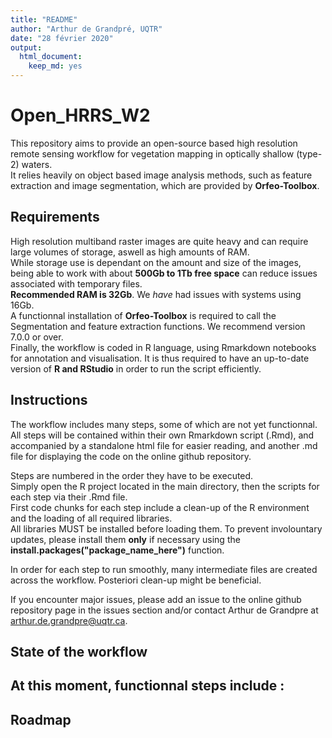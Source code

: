 ```yaml
---
title: "README"
author: "Arthur de Grandpré, UQTR"
date: "28 février 2020"
output: 
  html_document: 
    keep_md: yes
---
```


# Open_HRRS_W2
This repository aims to provide an open-source based high resolution remote sensing workflow for vegetation mapping in optically shallow (type-2) waters.  
It relies heavily on object based image analysis methods, such as feature extraction and image segmentation, which are provided by **Orfeo-Toolbox**.  

## Requirements
High resolution multiband raster images are quite heavy and can require large volumes of storage, aswell as high amounts of RAM.  
While storage use is dependant on the amount and size of the images, being able to work with about **500Gb to 1Tb free space** can reduce issues associated with temporary files.  
**Recommended RAM is 32Gb**. We *have* had issues with systems using 16Gb.  
A functionnal installation of **Orfeo-Toolbox** is required to call the Segmentation and feature extraction functions. We recommend version 7.0.0 or over.  
Finally, the workflow is coded in R language, using Rmarkdown notebooks for annotation and visualisation. It is thus required to have an up-to-date version of **R and RStudio** in order to run the script efficiently. 

## Instructions
The workflow includes many steps, some of which are not yet functionnal.  
All steps will be contained within their own Rmarkdown script (.Rmd), and accompanied by a standalone html file for easier reading, and another .md file for displaying the code on the online github repository.  
  
  
Steps are numbered in the order they have to be executed.  
Simply open the R project located in the main directory, then the scripts for each step via their .Rmd file.  
First code chunks for each step include a clean-up of the R environment and the loading of all required libraries.  
All libraries MUST be installed before loading them. To prevent involountary updates, please install them **only** if necessary using the **install.packages("package_name_here")** function.  
  
In order for each step to run smoothly, many intermediate files are created across the workflow. Posteriori clean-up might be beneficial.  

If you encounter major issues, please add an issue to the online github repository page in the issues section and/or contact Arthur de Grandpre at arthur.de.grandpre@uqtr.ca.

## State of the workflow
At this moment, functionnal steps include :  
- 

## Roadmap
